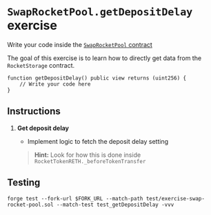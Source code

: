# `SwapRocketPool.getDepositDelay` exercise

Write your code inside the [`SwapRocketPool` contract](../src/exercises/SwapRocketPool.sol)

The goal of this exercise is to learn how to directly get data from the `RocketStorage` contract.

```solidity
function getDepositDelay() public view returns (uint256) {
    // Write your code here
}
```

## Instructions

1. **Get deposit delay**

   - Implement logic to fetch the deposit delay setting

   > **Hint:** Look for how this is done inside `RocketTokenRETH._beforeTokenTransfer`

## Testing

```shell
forge test --fork-url $FORK_URL --match-path test/exercise-swap-rocket-pool.sol --match-test test_getDepositDelay -vvv
```
